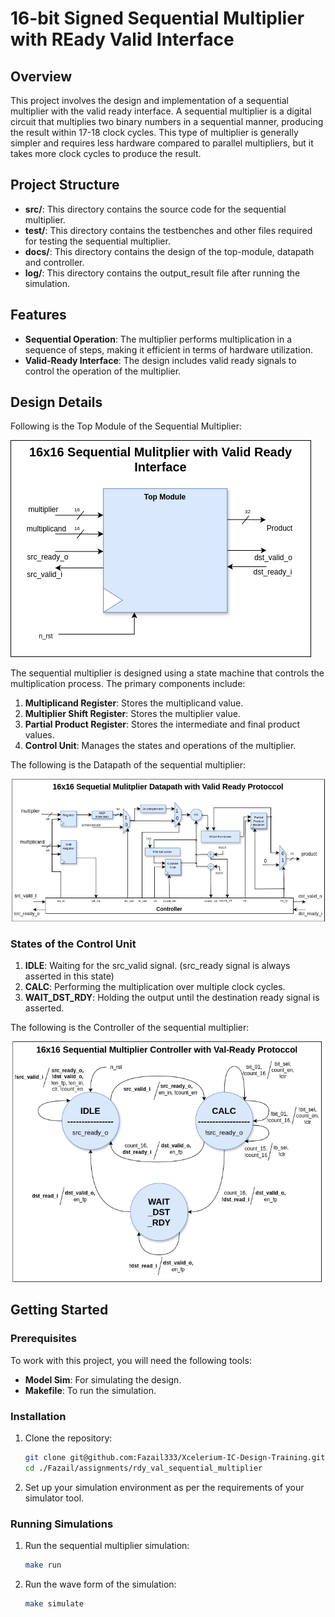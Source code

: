 
# 16-bit Signed Sequential Multiplier with REady Valid Interface

## Overview

This project involves the design and implementation of a sequential multiplier with the valid ready interface. A sequential multiplier is a digital circuit that multiplies two binary numbers in a sequential manner, producing the result within 17-18 clock cycles. This type of multiplier is generally simpler and requires less hardware compared to parallel multipliers, but it takes more clock cycles to produce the result.

## Project Structure

- **src/**: This directory contains the source code for the sequential multiplier.
- **test/**: This directory contains the testbenches and other files required for testing the sequential multiplier.
- **docs/**: This directory contains the design of the top-module, datapath and controller.
- **log/**: This directory contains the output_result file after running the simulation.

## Features

- **Sequential Operation**: The multiplier performs multiplication in a sequence of steps, making it efficient in terms of hardware utilization.
- **Valid-Ready Interface**: The design includes valid ready signals to control the operation of the multiplier.

## Design Details

Following is the Top Module of the Sequential Multiplier:

![Top Module](docs/Top-module.png)

The sequential multiplier is designed using a state machine that controls the multiplication process. The primary components include:

1. **Multiplicand Register**: Stores the multiplicand value.
2. **Multiplier Shift Register**: Stores the multiplier value.
3. **Partial Product Register**: Stores the intermediate and final product values.
4. **Control Unit**: Manages the states and operations of the multiplier.

The following is the Datapath of the sequential multiplier:

![Datapath](docs/Datapath.png)


### States of the Control Unit

1. **IDLE**: Waiting for the src_valid signal. (src_ready signal is always asserted in this state) 
2. **CALC**: Performing the multiplication over multiple clock cycles.
3. **WAIT_DST_RDY**: Holding the output until the destination ready signal is asserted.

The following is the Controller of the sequential multiplier:

![Controller](docs/Controller.png)

## Getting Started

### Prerequisites

To work with this project, you will need the following tools:

- **Model Sim**: For simulating the design.
- **Makefile**: To run the simulation.

### Installation

1. Clone the repository:

   ```bash
   git clone git@github.com:Fazail333/Xcelerium-IC-Design-Training.git
   cd ./Fazail/assignments/rdy_val_sequential_multiplier
   ```

2. Set up your simulation environment as per the requirements of your simulator tool.

### Running Simulations

1. Run the sequential multiplier simulation:

   ```bash
   make run
   ```

2. Run the wave form of the simulation:

   ```bash
   make simulate


